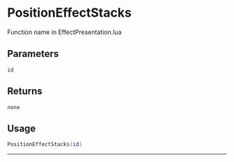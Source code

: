 # PositionEffectStacks
Function name in EffectPresentation.lua
## Parameters
`id`
## Returns
`none`
## Usage
```lua
PositionEffectStacks(id)
```
---
